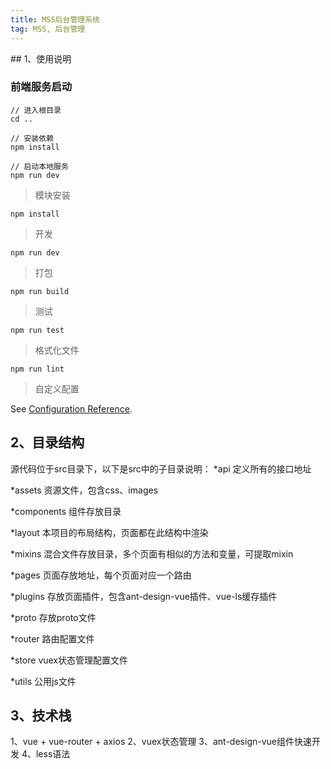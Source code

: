 ```yaml
---
title: MSS后台管理系统
tag: MSS, 后台管理
---
```

## 1、使用说明

### 前端服务启动
```
// 进入根目录
cd ..

// 安装依赖
npm install

// 启动本地服务
npm run dev
```
> 模块安装

``` 
npm install
```

> 开发

``` 
npm run dev
```

> 打包

``` 
npm run build
```

> 测试

``` 
npm run test
```

> 格式化文件

``` 
npm run lint
```

> 自定义配置

See [Configuration Reference](https://cli.vuejs.org/config/).

## 2、目录结构
源代码位于src目录下，以下是src中的子目录说明：
*api
定义所有的接口地址

*assets
资源文件，包含css、images

*components
组件存放目录

*layout
本项目的布局结构，页面都在此结构中渲染

*mixins
混合文件存放目录，多个页面有相似的方法和变量，可提取mixin

*pages
页面存放地址，每个页面对应一个路由

*plugins
存放页面插件，包含ant-design-vue插件、vue-ls缓存插件

*proto
存放proto文件

*router
路由配置文件

*store
vuex状态管理配置文件

*utils
公用js文件

## 3、技术栈
1、vue + vue-router + axios
2、vuex状态管理
3、ant-design-vue组件快速开发
4、less语法
